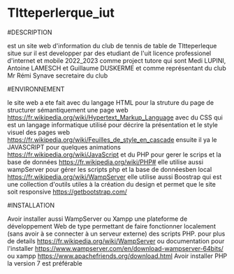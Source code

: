 # Tltteperlerque_iut
#DESCRIPTION

est un site web d'information du club de tennis de table de Tltteperleque situe sur il est developper par des etudiant de l'uit licence professionel d'internet et mobile 2022_2023
comme project tutore  qui sont Medi LUPINI, Antoine LAMESCH et Guillaume DUSKERME et comme représentant du club Mr Rémi Synave secretaire du club

#ENVIRONNEMENT

le site web a ete fait avec du langage HTML pour la struture du page de structurer sémantiquement une page web https://fr.wikipedia.org/wiki/Hypertext_Markup_Language
avec du CSS qui est un langage informatique utilisé pour décrire la présentation et le style visuel des pages web https://fr.wikipedia.org/wiki/Feuilles_de_style_en_cascade
ensuite il ya le JAVASCRIPT pour quelques animations https://fr.wikipedia.org/wiki/JavaScript et du PHP pour gerer le scrips et la base de données https://fr.wikipedia.org/wiki/PHP#
elle utilise aussi wampServer pour gérer les scripts php et la base de donnéesben local https://fr.wikipedia.org/wiki/WampServer
elle utilise aussi Boostrap qui est une collection d'outils utiles à la création du design et permet que le site soit responsive https://getbootstrap.com/

#INSTALLATION

Avoir installer aussi WampServer ou Xampp une plateforme de développement Web de type permettant de faire fonctionner localement (sans avoir à se connecter à un serveur externe) des scripts PHP.
pour plus de details https://fr.wikipedia.org/wiki/WampServer ou documentation pour l'installer https://www.wampserver.com/en/download-wampserver-64bits/ ou xampp https://www.apachefriends.org/download.html
Avoir installer PHP la version 7 est préférable 





